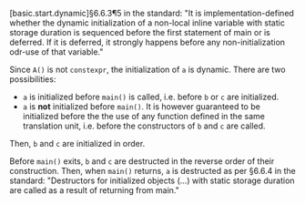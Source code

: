 [basic.start.dynamic]§6.6.3¶5 in the standard:
"It is implementation-defined whether the dynamic initialization of a non-local inline variable with static storage duration is sequenced before the first statement of main or is deferred. If it is deferred, it strongly happens before any non-initialization odr-use of that variable."

Since `A()` is not `constexpr`, the initialization of `a` is dynamic. There are two possibilities:
- `a` is initialized before `main()` is called, i.e. before `b` or `c` are initialized.
- `a` is **not** initialized before `main()`. It is however guaranteed to be initialized before the the use of any function defined in the same translation unit, i.e. before the constructors of `b` and `c` are called.

Then, `b` and `c` are initialized in order.

Before `main()` exits, `b` and `c` are destructed in the reverse order of their construction. Then, when `main()` returns, `a` is destructed as per §6.6.4 in the standard:
"Destructors for initialized objects (...) with static storage duration are called as a result of returning from main."
